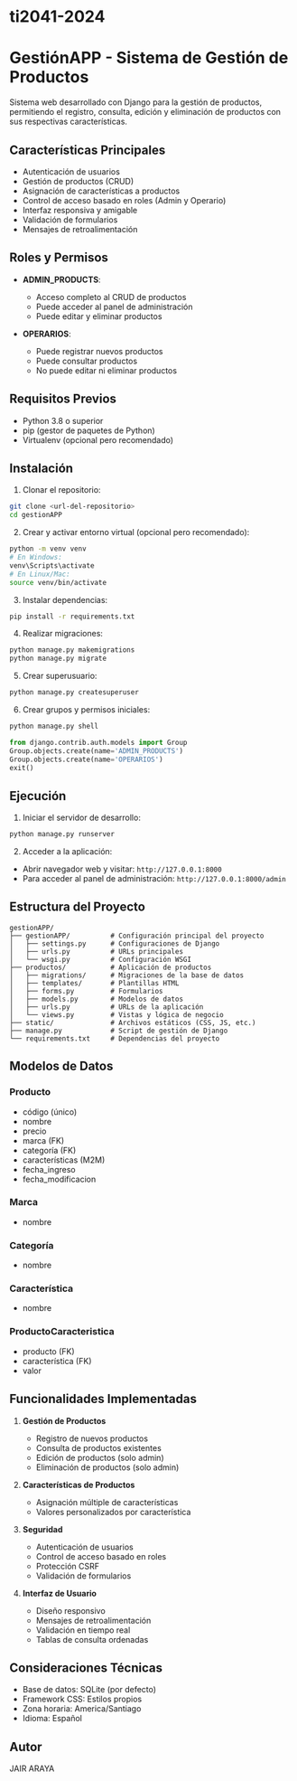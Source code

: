 # ti2041-2024
# GestiónAPP - Sistema de Gestión de Productos

Sistema web desarrollado con Django para la gestión de productos, permitiendo el registro, consulta, edición y eliminación de productos con sus respectivas características.

## Características Principales

- Autenticación de usuarios
- Gestión de productos (CRUD)
- Asignación de características a productos
- Control de acceso basado en roles (Admin y Operario)
- Interfaz responsiva y amigable
- Validación de formularios
- Mensajes de retroalimentación

## Roles y Permisos

- **ADMIN_PRODUCTS**:
  - Acceso completo al CRUD de productos
  - Puede acceder al panel de administración
  - Puede editar y eliminar productos

- **OPERARIOS**:
  - Puede registrar nuevos productos
  - Puede consultar productos
  - No puede editar ni eliminar productos

## Requisitos Previos

- Python 3.8 o superior
- pip (gestor de paquetes de Python)
- Virtualenv (opcional pero recomendado)

## Instalación

1. Clonar el repositorio:
```bash
git clone <url-del-repositorio>
cd gestionAPP
```

2. Crear y activar entorno virtual (opcional pero recomendado):
```bash
python -m venv venv
# En Windows:
venv\Scripts\activate
# En Linux/Mac:
source venv/bin/activate
```

3. Instalar dependencias:
```bash
pip install -r requirements.txt
```

4. Realizar migraciones:
```bash
python manage.py makemigrations
python manage.py migrate
```

5. Crear superusuario:
```bash
python manage.py createsuperuser
```

6. Crear grupos y permisos iniciales:
```bash
python manage.py shell
```
```python
from django.contrib.auth.models import Group
Group.objects.create(name='ADMIN_PRODUCTS')
Group.objects.create(name='OPERARIOS')
exit()
```

## Ejecución

1. Iniciar el servidor de desarrollo:
```bash
python manage.py runserver
```

2. Acceder a la aplicación:
- Abrir navegador web y visitar: `http://127.0.0.1:8000`
- Para acceder al panel de administración: `http://127.0.0.1:8000/admin`

## Estructura del Proyecto

```
gestionAPP/
├── gestionAPP/          # Configuración principal del proyecto
│   ├── settings.py      # Configuraciones de Django
│   ├── urls.py          # URLs principales
│   └── wsgi.py          # Configuración WSGI
├── productos/           # Aplicación de productos
│   ├── migrations/      # Migraciones de la base de datos
│   ├── templates/       # Plantillas HTML
│   ├── forms.py         # Formularios
│   ├── models.py        # Modelos de datos
│   ├── urls.py          # URLs de la aplicación
│   └── views.py         # Vistas y lógica de negocio
├── static/              # Archivos estáticos (CSS, JS, etc.)
├── manage.py            # Script de gestión de Django
└── requirements.txt     # Dependencias del proyecto
```

## Modelos de Datos

### Producto
- código (único)
- nombre
- precio
- marca (FK)
- categoría (FK)
- características (M2M)
- fecha_ingreso
- fecha_modificacion

### Marca
- nombre

### Categoría
- nombre

### Característica
- nombre

### ProductoCaracteristica
- producto (FK)
- característica (FK)
- valor

## Funcionalidades Implementadas

1. **Gestión de Productos**
   - Registro de nuevos productos
   - Consulta de productos existentes
   - Edición de productos (solo admin)
   - Eliminación de productos (solo admin)

2. **Características de Productos**
   - Asignación múltiple de características
   - Valores personalizados por característica

3. **Seguridad**
   - Autenticación de usuarios
   - Control de acceso basado en roles
   - Protección CSRF
   - Validación de formularios

4. **Interfaz de Usuario**
   - Diseño responsivo
   - Mensajes de retroalimentación
   - Validación en tiempo real
   - Tablas de consulta ordenadas

## Consideraciones Técnicas

- Base de datos: SQLite (por defecto)
- Framework CSS: Estilos propios
- Zona horaria: America/Santiago
- Idioma: Español

## Autor

JAIR ARAYA 

